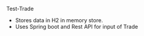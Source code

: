 Test-Trade

- Stores data in H2 in memory store.
- Uses Spring boot and Rest API for input of Trade
